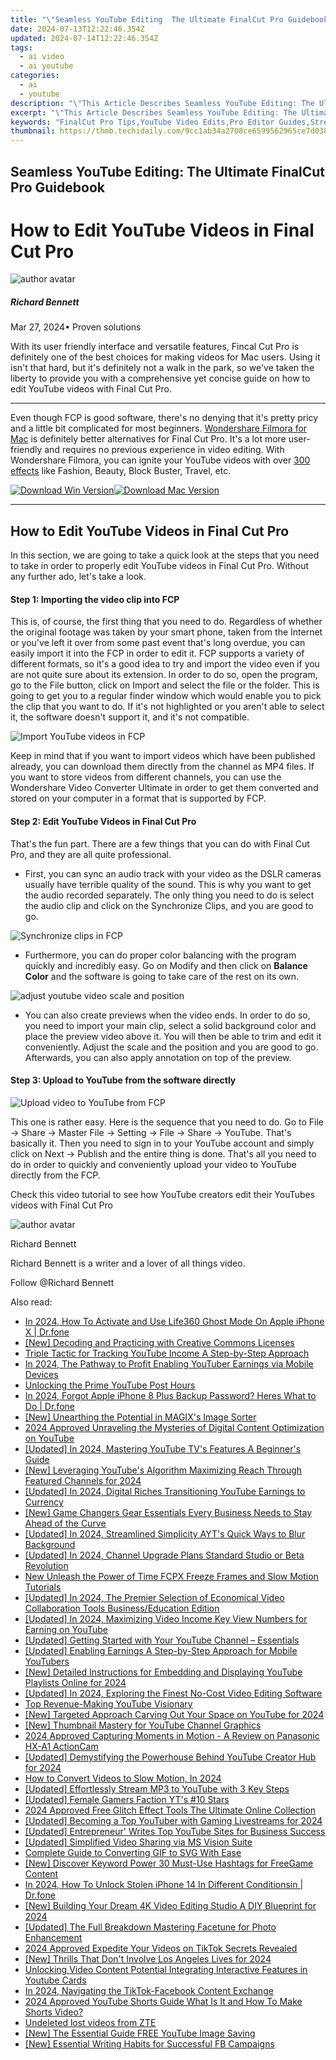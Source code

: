 ```yaml
---
title: "\"Seamless YouTube Editing  The Ultimate FinalCut Pro Guidebook\""
date: 2024-07-13T12:22:46.354Z
updated: 2024-07-14T12:22:46.354Z
tags:
  - ai video
  - ai youtube
categories:
  - ai
  - youtube
description: "\"This Article Describes Seamless YouTube Editing: The Ultimate FinalCut Pro Guidebook\""
excerpt: "\"This Article Describes Seamless YouTube Editing: The Ultimate FinalCut Pro Guidebook\""
keywords: "FinalCut Pro Tips,YouTube Video Edits,Pro Editor Guides,Streamlined Editing,Advanced Cutting Tech,Online Content Mastery,Ultimate Edit Platforms"
thumbnail: https://thmb.techidaily.com/9cc1ab34a2708ce6599562965ce7d038d6461c86c7f5043e45b0cca41d824dbd.jpg
---
```


## Seamless YouTube Editing: The Ultimate FinalCut Pro Guidebook

# How to Edit YouTube Videos in Final Cut Pro

![author avatar](https://images.wondershare.com/filmora/article-images/richard-bennett.jpg)

##### Richard Bennett

 Mar 27, 2024• Proven solutions

With its user friendly interface and versatile features, Fincal Cut Pro is definitely one of the best choices for making videos for Mac users. Using it isn't that hard, but it's definitely not a walk in the park, so we've taken the liberty to provide you with a comprehensive yet concise guide on how to edit YouTube videos with Final Cut Pro.

---

Even though FCP is good software, there's no denying that it's pretty pricy and a little bit complicated for most beginners. [Wondershare Filmora for Mac](https://tools.techidaily.com/wondershare/filmora/download/) is definitely better alternatives for Final Cut Pro. It's a lot more user-friendly and requires no previous experience in video editing. With Wondershare Filmora, you can ignite your YouTube videos with over [300 effects](https://tools.techidaily.com/wondershare/filmora/download/) like Fashion, Beauty, Block Buster, Travel, etc.

[![Download Win Version](https://images.wondershare.com/filmora/guide/download-btn-win.jpg)](https://tools.techidaily.com/wondershare/filmora/download/)[![Download Mac Version](https://images.wondershare.com/filmora/guide/download-btn-mac.jpg)](https://tools.techidaily.com/wondershare/filmora/download/)

---

## How to Edit YouTube Videos in Final Cut Pro

In this section, we are going to take a quick look at the steps that you need to take in order to properly edit YouTube videos in Final Cut Pro. Without any further ado, let's take a look.

#### Step 1: Importing the video clip into FCP

This is, of course, the first thing that you need to do. Regardless of whether the original footage was taken by your smart phone, taken from the Internet or you've left it over from some past event that's long overdue, you can easily import it into the FCP in order to edit it. FCP supports a variety of different formats, so it's a good idea to try and import the video even if you are not quite sure about its extension. In order to do so, open the program, go to the File button, click on Import and select the file or the folder. This is going to get you to a regular finder window which would enable you to pick the clip that you want to do. If it's not highlighted or you aren't able to select it, the software doesn't support it, and it's not compatible.

![Import YouTube videos in FCP](https://images.wondershare.com/filmora/article-images/import-files-in-fcp.jpg)

Keep in mind that if you want to import videos which have been published already, you can download them directly from the channel as MP4 files. If you want to store videos from different channels, you can use the Wondershare Video Converter Ultimate in order to get them converted and stored on your computer in a format that is supported by FCP.

#### Step 2: Edit YouTube Videos in Final Cut Pro

That's the fun part. There are a few things that you can do with Final Cut Pro, and they are all quite professional.

* First, you can sync an audio track with your video as the DSLR cameras usually have terrible quality of the sound. This is why you want to get the audio recorded separately. The only thing you need to do is select the audio clip and click on the Synchronize Clips, and you are good to go.

![Synchronize clips in FCP](https://images.wondershare.com/filmora/article-images/sychronize-audio-clips-in-fcp.jpg)

* Furthermore, you can do proper color balancing with the program quickly and incredibly easy. Go on Modify and then click on **Balance Color** and the software is going to take care of the rest on its own.

![adjust youtube video scale and position](https://images.wondershare.com/filmora/article-images/flip-clips-in-fcp-2.png)

* You can also create previews when the video ends. In order to do so, you need to import your main clip, select a solid background color and place the preview video above it. You will then be able to trim and edit it conveniently. Adjust the scale and the position and you are good to go. Afterwards, you can also apply annotation on top of the preview.

#### Step 3: Upload to YouTube from the software directly

![Upload video to YouTube from FCP](https://images.wondershare.com/filmora/article-images/upload-to-youtube-from-fcp.jpg)

This one is rather easy. Here is the sequence that you need to do. Go to File -> Share -> Master File -> Setting -> File -> Share -> YouTube. That's basically it. Then you need to sign in to your YouTube account and simply click on Next -> Publish and the entire thing is done. That's all you need to do in order to quickly and conveniently upload your video to YouTube directly from the FCP.

Check this video tutorial to see how YouTube creators edit their YouTubes videos with Final Cut Pro

![author avatar](https://images.wondershare.com/filmora/article-images/richard-bennett.jpg)

Richard Bennett

Richard Bennett is a writer and a lover of all things video.

Follow @Richard Bennett


<ins class="adsbygoogle"
     style="display:block"
     data-ad-format="autorelaxed"
     data-ad-client="ca-pub-7571918770474297"
     data-ad-slot="1223367746"></ins>



<ins class="adsbygoogle"
     style="display:block"
     data-ad-client="ca-pub-7571918770474297"
     data-ad-slot="8358498916"
     data-ad-format="auto"
     data-full-width-responsive="true"></ins>



<span class="atpl-alsoreadstyle">Also read:</span>
<div><ul>
<li><a href="https://location-social.techidaily.com/in-2024-how-to-activate-and-use-life360-ghost-mode-on-apple-iphone-x-drfone-by-drfone-virtual-ios/"><u>In 2024, How To Activate and Use Life360 Ghost Mode On Apple iPhone X | Dr.fone</u></a></li>
<li><a href="https://youtube-sure.techidaily.com/ecoding-and-practicing-with-creative-commons-licenses/"><u>[New] Decoding and Practicing with Creative Commons Licenses</u></a></li>
<li><a href="https://youtube-sure.techidaily.com/e-tactic-for-tracking-youtube-income-a-step-by-step-approach/"><u>Triple Tactic for Tracking YouTube Income  A Step-by-Step Approach</u></a></li>
<li><a href="https://youtube-stream.techidaily.com/in-2024-the-pathway-to-profit-enabling-youtuber-earnings-via-mobile-devices/"><u>In 2024, The Pathway to Profit  Enabling YouTuber Earnings via Mobile Devices</u></a></li>
<li><a href="https://youtube-sure.techidaily.com/king-the-prime-youtube-post-hours/"><u>Unlocking the Prime YouTube Post Hours</u></a></li>
<li><a href="https://iphone-unlock.techidaily.com/in-2024-forgot-apple-iphone-8-plus-backup-password-heres-what-to-do-drfone-by-drfone-ios/"><u>In 2024, Forgot Apple iPhone 8 Plus Backup Password? Heres What to Do | Dr.fone</u></a></li>
<li><a href="https://some-guidance.techidaily.com/new-unearthing-the-potential-in-magixs-image-sorter/"><u>[New] Unearthing the Potential in MAGIX's Image Sorter</u></a></li>
<li><a href="https://youtube-stream.techidaily.com/2024-approved-unraveling-the-mysteries-of-digital-content-optimization-on-youtube/"><u>2024 Approved  Unraveling the Mysteries of Digital Content Optimization on YouTube</u></a></li>
<li><a href="https://youtube-sure.techidaily.com/ed-in-2024-mastering-youtube-tvs-features-a-beginners-guide/"><u>[Updated] In 2024, Mastering YouTube TV's Features  A Beginner's Guide</u></a></li>
<li><a href="https://youtube-sure.techidaily.com/everaging-youtubes-algorithm-maximizing-reach-through-featured-channels-for-2024/"><u>[New] Leveraging YouTube's Algorithm  Maximizing Reach Through Featured Channels for 2024</u></a></li>
<li><a href="https://youtube-sure.techidaily.com/ed-in-2024-digital-riches-transitioning-youtube-earnings-to-currency/"><u>[Updated] In 2024, Digital Riches  Transitioning YouTube Earnings to Currency</u></a></li>
<li><a href="https://facebook-video-recording.techidaily.com/new-game-changers-gear-essentials-every-business-needs-to-stay-ahead-of-the-curve/"><u>[New] Game Changers Gear  Essentials Every Business Needs to Stay Ahead of the Curve</u></a></li>
<li><a href="https://youtube-sure.techidaily.com/ed-in-2024-streamlined-simplicity-ayts-quick-ways-to-blur-background/"><u>[Updated] In 2024, Streamlined Simplicity  AYT's Quick Ways to Blur Background</u></a></li>
<li><a href="https://youtube-sure.techidaily.com/ed-in-2024-channel-upgrade-plans-standard-studio-or-beta-revolution/"><u>[Updated] In 2024, Channel Upgrade Plans  Standard Studio or Beta Revolution</u></a></li>
<li><a href="https://video-ai-editor.techidaily.com/new-unleash-the-power-of-time-fcpx-freeze-frames-and-slow-motion-tutorials/"><u>New Unleash the Power of Time FCPX Freeze Frames and Slow Motion Tutorials</u></a></li>
<li><a href="https://screen-recording.techidaily.com/updated-in-2024-the-premier-selection-of-economical-video-collaboration-tools-businesseducation-edition/"><u>[Updated] In 2024, The Premier Selection of Economical Video Collaboration Tools  Business/Education Edition</u></a></li>
<li><a href="https://youtube-sure.techidaily.com/ed-in-2024-maximizing-video-income-key-view-numbers-for-earning-on-youtube/"><u>[Updated] In 2024, Maximizing Video Income  Key View Numbers for Earning on YouTube</u></a></li>
<li><a href="https://youtube-sure.techidaily.com/ed-getting-started-with-your-youtube-channel-essentials/"><u>[Updated] Getting Started with Your YouTube Channel – Essentials</u></a></li>
<li><a href="https://youtube-video-recordings.techidaily.com/updated-enabling-earnings-a-step-by-step-approach-for-mobile-youtubers/"><u>[Updated] Enabling Earnings  A Step-by-Step Approach for Mobile YouTubers</u></a></li>
<li><a href="https://youtube-sure.techidaily.com/etailed-instructions-for-embedding-and-displaying-youtube-playlists-online-for-2024/"><u>[New] Detailed Instructions for Embedding and Displaying YouTube Playlists Online for 2024</u></a></li>
<li><a href="https://youtube-sure.techidaily.com/ed-in-2024-exploring-the-finest-no-cost-video-editing-software/"><u>[Updated] In 2024, Exploring the Finest No-Cost Video Editing Software</u></a></li>
<li><a href="https://youtube-sure.techidaily.com/evenue-making-youtube-visionary/"><u>Top Revenue-Making YouTube Visionary</u></a></li>
<li><a href="https://youtube-sure.techidaily.com/argeted-approach-carving-out-your-space-on-youtube-for-2024/"><u>[New] Targeted Approach  Carving Out Your Space on YouTube for 2024</u></a></li>
<li><a href="https://youtube-sure.techidaily.com/humbnail-mastery-for-youtube-channel-graphics/"><u>[New] Thumbnail Mastery for YouTube Channel Graphics</u></a></li>
<li><a href="https://extra-hints.techidaily.com/2024-approved-capturing-moments-in-motion-a-review-on-panasonic-hx-a1-actioncam/"><u>2024 Approved  Capturing Moments in Motion - A Review on Panasonic HX-A1 ActionCam</u></a></li>
<li><a href="https://facebook-video-share.techidaily.com/updated-demystifying-the-powerhouse-behind-youtube-creator-hub-for-2024/"><u>[Updated] Demystifying the Powerhouse Behind YouTube Creator Hub for 2024</u></a></li>
<li><a href="https://ai-editing-video.techidaily.com/how-to-convert-videos-to-slow-motion-in-2024/"><u>How to Convert Videos to Slow Motion, In 2024</u></a></li>
<li><a href="https://youtube-sure.techidaily.com/ed-effortlessly-stream-mp3-to-youtube-with-3-key-steps/"><u>[Updated] Effortlessly Stream  MP3 to YouTube with 3 Key Steps</u></a></li>
<li><a href="https://youtube-sure.techidaily.com/ed-female-gamers-faction-yts-10-stars/"><u>[Updated] Female Gamers Faction  YT's #10 Stars</u></a></li>
<li><a href="https://video-ai-editor.techidaily.com/2024-approved-free-glitch-effect-tools-the-ultimate-online-collection/"><u>2024 Approved Free Glitch Effect Tools The Ultimate Online Collection</u></a></li>
<li><a href="https://youtube-sure.techidaily.com/ed-becoming-a-top-youtuber-with-gaming-livestreams-for-2024/"><u>[Updated] Becoming a Top YouTuber with Gaming Livestreams for 2024</u></a></li>
<li><a href="https://youtube-sure.techidaily.com/ed-entrepreneur-writes-top-youtube-sites-for-business-success/"><u>[Updated] Entrepreneur' Writes  Top YouTube Sites for Business Success</u></a></li>
<li><a href="https://screen-capture.techidaily.com/updated-simplified-video-sharing-via-ms-vision-suite/"><u>[Updated] Simplified Video Sharing via MS Vision Suite</u></a></li>
<li><a href="https://ai-editing-video.techidaily.com/complete-guide-to-converting-gif-to-svg-with-ease/"><u>Complete Guide to Converting GIF to SVG With Ease</u></a></li>
<li><a href="https://youtube-sure.techidaily.com/iscover-keyword-power-30-must-use-hashtags-for-freegame-content/"><u>[New] Discover Keyword Power  30 Must-Use Hashtags for FreeGame Content</u></a></li>
<li><a href="https://iphone-unlock.techidaily.com/in-2024-how-to-unlock-stolen-iphone-14-in-different-conditionsin-drfone-by-drfone-ios/"><u>In 2024, How To Unlock Stolen iPhone 14 In Different Conditionsin | Dr.fone</u></a></li>
<li><a href="https://article-files.techidaily.com/new-building-your-dream-4k-video-editing-studio-a-diy-blueprint-for-2024/"><u>[New] Building Your Dream 4K Video Editing Studio  A DIY Blueprint for 2024</u></a></li>
<li><a href="https://fox-http.techidaily.com/updated-the-full-breakdown-mastering-facetune-for-photo-enhancement/"><u>[Updated] The Full Breakdown  Mastering Facetune for Photo Enhancement</u></a></li>
<li><a href="https://tiktok-videos.techidaily.com/2024-approved-expedite-your-videos-on-tiktok-secrets-revealed/"><u>2024 Approved  Expedite Your Videos on TikTok  Secrets Revealed</u></a></li>
<li><a href="https://screen-capture.techidaily.com/new-thrills-that-dont-involve-los-angeles-lives-for-2024/"><u>[New] Thrills That Don't Involve Los Angeles Lives for 2024</u></a></li>
<li><a href="https://youtube-sure.techidaily.com/king-video-content-potential-integrating-interactive-features-in-youtube-cards/"><u>Unlocking Video Content Potential  Integrating Interactive Features in Youtube Cards</u></a></li>
<li><a href="https://facebook-clips.techidaily.com/in-2024-navigating-the-tiktok-facebook-content-exchange/"><u>In 2024, Navigating the TikTok-Facebook Content Exchange</u></a></li>
<li><a href="https://youtube-sure.techidaily.com/approved-youtube-shorts-guide-what-is-it-and-how-to-make-shorts-video/"><u>2024 Approved  YouTube Shorts Guide  What Is It and How To Make Shorts Video?</u></a></li>
<li><a href="https://techidaily.com/undeleted-lost-videos-from-zte-by-fonelab-android-recover-video/"><u>Undeleted lost videos from ZTE</u></a></li>
<li><a href="https://youtube-sure.techidaily.com/he-essential-guide-free-youtube-image-saving/"><u>[New] The Essential Guide  FREE YouTube Image Saving</u></a></li>
<li><a href="https://facebook-video-recording.techidaily.com/new-essential-writing-habits-for-successful-fb-campaigns/"><u>[New] Essential Writing Habits for Successful FB Campaigns</u></a></li>
</ul></div>
